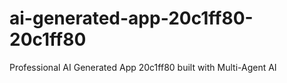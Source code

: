 # ai-generated-app-20c1ff80-20c1ff80
Professional AI Generated App 20c1ff80 built with Multi-Agent AI
